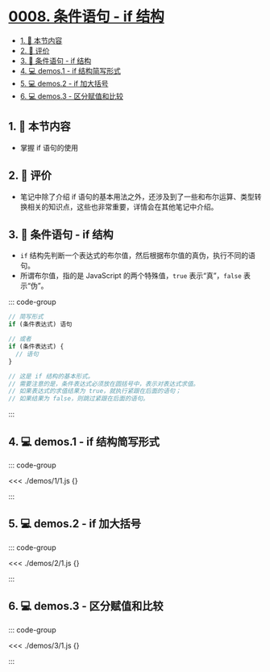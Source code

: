 # [0008. 条件语句 - if 结构](https://github.com/Tdahuyou/TNotes.html-css-js/tree/main/notes/0008.%20%E6%9D%A1%E4%BB%B6%E8%AF%AD%E5%8F%A5%20-%20if%20%E7%BB%93%E6%9E%84)

<!-- region:toc -->

- [1. 🎯 本节内容](#1--本节内容)
- [2. 🫧 评价](#2--评价)
- [3. 📒 条件语句 - if 结构](#3--条件语句---if-结构)
- [4. 💻 demos.1 - if 结构简写形式](#4--demos1---if-结构简写形式)
- [5. 💻 demos.2 - if 加大括号](#5--demos2---if-加大括号)
- [6. 💻 demos.3 - 区分赋值和比较](#6--demos3---区分赋值和比较)

<!-- endregion:toc -->

## 1. 🎯 本节内容

- 掌握 if 语句的使用

## 2. 🫧 评价

- 笔记中除了介绍 if 语句的基本用法之外，还涉及到了一些和布尔运算、类型转换相关的知识点，这些也非常重要，详情会在其他笔记中介绍。

## 3. 📒 条件语句 - if 结构

- `if` 结构先判断一个表达式的布尔值，然后根据布尔值的真伪，执行不同的语句。
- 所谓布尔值，指的是 JavaScript 的两个特殊值，`true` 表示“真”，`false` 表示“伪”。

::: code-group

```javascript [if 语句]
// 简写形式
if (条件表达式) 语句

// 或者
if (条件表达式) {
  // 语句
}

// 这是 if 结构的基本形式。
// 需要注意的是，条件表达式必须放在圆括号中，表示对表达式求值。
// 如果表达式的求值结果为 true，就执行紧跟在后面的语句；
// 如果结果为 false，则跳过紧跟在后面的语句。
```

:::

## 4. 💻 demos.1 - if 结构简写形式

::: code-group

<<< ./demos/1/1.js {}

:::

## 5. 💻 demos.2 - if 加大括号

::: code-group

<<< ./demos/2/1.js {}

:::

## 6. 💻 demos.3 - 区分赋值和比较

::: code-group

<<< ./demos/3/1.js {}

:::
